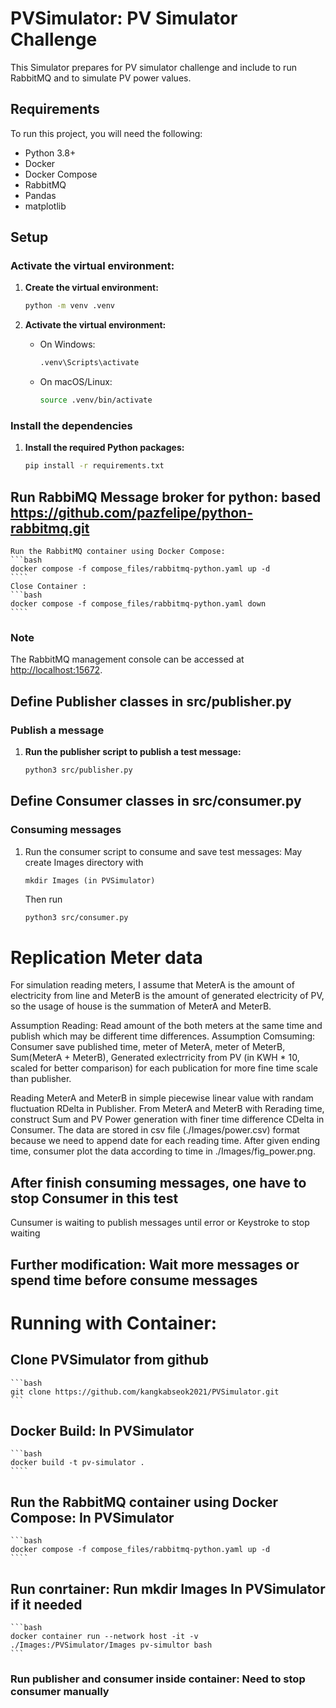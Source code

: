 # PVSimulator: PV Simulator Challenge

This Simulator prepares for PV simulator challenge and include to run RabbitMQ and to simulate PV power values. 

## Requirements

To run this project, you will need the following:

- Python 3.8+
- Docker
- Docker Compose
- RabbitMQ
- Pandas
- matplotlib

## Setup

### Activate the virtual environment:

1. **Create the virtual environment:**

    ```sh
    python -m venv .venv
    ```

2. **Activate the virtual environment:**
    - On Windows:

        ```sh
        .venv\Scripts\activate
        ```

    - On macOS/Linux:

        ```sh
        source .venv/bin/activate
        ```

### Install the dependencies

1. **Install the required Python packages:**

    ```sh
    pip install -r requirements.txt
    ```

## Run RabbiMQ Message broker for python: based https://github.com/pazfelipe/python-rabbitmq.git 

    Run the RabbitMQ container using Docker Compose:
    ```bash
    docker compose -f compose_files/rabbitmq-python.yaml up -d
    ````
    Close Container :
    ```bash
    docker compose -f compose_files/rabbitmq-python.yaml down
    ````
### Note

The RabbitMQ management console can be accessed at [http://localhost:15672](http://localhost:15672).

## Define Publisher classes in src/publisher.py
### Publish a message

1. **Run the publisher script to publish a test message:**

    ```sh
    python3 src/publisher.py
    ```

## Define Consumer classes in src/consumer.py
### Consuming messages

1. Run the consumer script to consume and save test messages: May create Images directory with 
    ```basg
    mkdir Images (in PVSimulator)
    ```
    Then run
    ```sh
    python3 src/consumer.py
    ```

# Replication Meter data

For simulation reading meters, I assume that MeterA is the amount of electricity from line and MeterB is the amount of generated electricity of PV,
so the usage of house is the summation of MeterA and MeterB.

Assumption Reading: Read amount of the both meters at the same time and publish which may be different time differences.
Assumption Comsuming: Consumer save published time, meter of MeterA, meter of MeterB, Sum(MeterA + MeterB), Generated exlectrricity from PV (in KWH * 10, scaled for better comparison) for each publication for more fine time scale than publisher.

Reading MeterA and MeterB in simple piecewise linear value with randam fluctuation RDelta in Publisher.
From MeterA and MeterB with Rerading time, construct Sum and PV Power generation with finer time difference CDelta in Consumer.
The data are stored in csv file (./Images/power.csv) format because we need to append date for each reading time.
After given ending time, consumer plot the data according to time in ./Images/fig_power.png. 

## After finish consuming messages, one have to stop Consumer in this test

Cunsumer is waiting to publish messages until error or Keystroke to stop waiting

## Further modification: Wait more messages or spend time before consume messages


# Running with Container:
## Clone PVSimulator from github

    ```bash
    git clone https://github.com/kangkabseok2021/PVSimulator.git 
    ```

## Docker Build: In PVSimulator

    ```bash
    docker build -t pv-simulator .
    ````

## Run the RabbitMQ container using Docker Compose: In PVSimulator
    ```bash
    docker compose -f compose_files/rabbitmq-python.yaml up -d
    ````

## Run conrtainer: Run mkdir Images In PVSimulator if it needed

    ```bash
    docker container run --network host -it -v ./Images:/PVSimulator/Images pv-simultor bash
    ```

### Run publisher and consumer inside container: Need to stop consumer manually